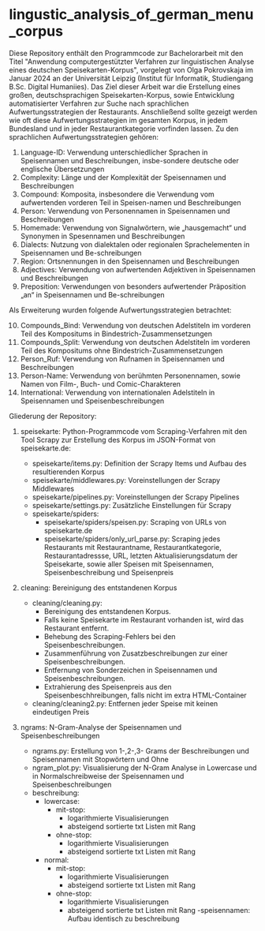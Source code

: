 # lingustic_analysis_of_german_menu_corpus

Diese Repository enthält den Programmcode zur Bachelorarbeit mit den Titel "Anwendung computergestützter Verfahren zur linguistischen Analyse eines deutschen Speisekarten-Korpus", vorgelegt von Olga Pokrovskaja im Januar 2024 an der Universität Leipzig (Institut für Informatik, Studiengang B.Sc. Digital Humaniies). Das Ziel dieser Arbeit war die Erstellung eines großen, deutschsprachigen Speisekarten-Korpus, sowie Entwicklung automatisierter Verfahren zur Suche nach sprachlichen Aufwertungsstrategien der Restaurants. Anschließend sollte gezeigt werden wie oft diese Aufwertungsstrategien im gesamten Korpus, in jedem Bundesland und in jeder Restaurantkategorie vorfinden lassen. Zu den sprachlichen Aufwertungsstrategien gehören:

1.	Language-ID: 
Verwendung unterschiedlicher Sprachen in Speisennamen und Beschreibungen, insbe-sondere deutsche oder englische Übersetzungen 
2.	Complexity: 
Länge und der Komplexität der Speisennamen und Beschreibungen
3.	Compound: 
Komposita, insbesondere die Verwendung vom aufwertenden vorderen Teil in Speisen-namen und Beschreibungen
4.	Person: 
Verwendung von Personennamen in Speisennamen und Beschreibungen
5.	Homemade: 
Verwendung von Signalwörtern, wie „hausgemacht“ und Synonymen in Spesennamen und Beschreibungen
6.	Dialects: 
Nutzung von dialektalen oder regionalen Sprachelementen in Speisennamen und Be-schreibungen
7.	Region: 
Ortsnennungen in den Speisennamen und Beschreibungen
8.	Adjectives: 
Verwendung von aufwertenden Adjektiven in Speisennamen und Beschreibungen
9.	Preposition: 
Verwendungen von besonders aufwertender Präposition „an“ in Speisennamen und Be-schreibungen

Als Erweiterung wurden folgende Aufwertungsstrategien betrachtet:

10. Compounds_Bind:
Verwendung von deutschen Adelstiteln im vorderen Teil des Kompositums in Bindestrich-Zusammensetzungen
11. Compounds_Split:
Verwendung von deutschen Adelstiteln im vorderen Teil des Kompositums ohne Bindestrich-Zusammensetzungen
12. Person_Ruf:
Verwendung von Rufnamen in Speisennamen und Beschreibungen
13. Person-Name:
Verwendung von berühmten Personennamen, sowie Namen von Film-, Buch- und Comic-Charakteren
14. International:
Verwendung von internationalen Adelstiteln in Speisennamen und Speisenbeschreibungen

Gliederung der Repository:

1. speisekarte: Python-Programmcode vom Scraping-Verfahren mit den Tool Scrapy zur Erstellung des Korpus im JSON-Format von speisekarte.de:
   - speisekarte/items.py: Definition der Scrapy Items und Aufbau des resultierenden Korpus
   - speisekarte/middlewares.py: Voreinstellungen der Scrapy Middlewares
   - speisekarte/pipelines.py: Voreinstellungen der Scrapy Pipelines
   - speisekarte/settings.py: Zusätzliche Einstellungen für Scrapy
   - speisekarte/spiders:
     - speisekarte/spiders/speisen.py: Scraping von URLs von speisekarte.de
     - speisekarte/spiders/only_url_parse.py: Scraping jedes Restaurants mit Restaurantname, Restaurantkategorie, Restaurantadressse, URL, letzten Aktualisierungsdatum der Speisekarte, sowie aller Speisen mit Speisennamen, Speisenbeschreibung und Speisenpreis


2. cleaning: Bereinigung des entstandenen Korpus
   - cleaning/cleaning.py:
        - Bereinigung des entstandenen Korpus.
        - Falls keine Speisekarte im Restaurant vorhanden ist, wird das Restaurant entfernt.
        - Behebung des Scraping-Fehlers bei den Speisenbeschreibungen.
        - Zusammenführung von Zusatzbeschreibungen zur einer Speisenbeschreibungen.
        - Entfernung von Sonderzeichen in Speisennamen und Speisenbeschreibungen.
        - Extrahierung des Speisenpreis aus den Speisenbeschhreibungen, falls nicht im extra HTML-Container
   - cleaning/cleaning2.py: Entfernen jeder Speise mit keinen eindeutigen Preis
  
3. ngrams: N-Gram-Analyse der Speisennamen und Speisenbeschreibungen
   - ngrams.py: Erstellung von 1-,2-,3- Grams der Beschreibungen und Speisennamen mit Stopwörtern und Ohne
   - ngram_plot.py: Visualisierung der N-Gram Analyse in Lowercase und in Normalschreibweise der Speisennamen und Speisenbeschreibungen
   - beschreibung:
     - lowercase:
       - mit-stop:
         - logarithmierte Visualisierungen
         - absteigend sortierte txt Listen mit Rang
       - ohne-stop:
         - logarithmierte Visualisierungen
         - absteigend sortierte txt Listen mit Rang
     - normal:
       - mit-stop:
         - logarithmierte Visualisierungen
         - absteigend sortierte txt Listen mit Rang
       - ohne-stop:
         - logarithmierte Visualisierungen
         - absteigend sortierte txt Listen mit Rang
   -speisennamen: Aufbau identisch zu beschreibung

